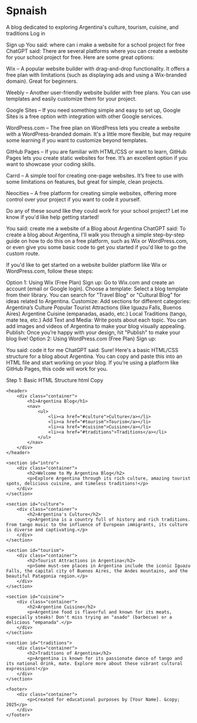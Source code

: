 # Spnaish
A blog dedicated to exploring Argentina's culture, tourism, cuisine, and traditions
Log in

Sign up
You said:
where can i make a website for a school project for free
ChatGPT said:
There are several platforms where you can create a website for your school project for free. Here are some great options:

Wix – A popular website builder with drag-and-drop functionality. It offers a free plan with limitations (such as displaying ads and using a Wix-branded domain). Great for beginners.

Weebly – Another user-friendly website builder with free plans. You can use templates and easily customize them for your project.

Google Sites – If you need something simple and easy to set up, Google Sites is a free option with integration with other Google services.

WordPress.com – The free plan on WordPress lets you create a website with a WordPress-branded domain. It's a little more flexible, but may require some learning if you want to customize beyond templates.

GitHub Pages – If you are familiar with HTML/CSS or want to learn, GitHub Pages lets you create static websites for free. It’s an excellent option if you want to showcase your coding skills.

Carrd – A simple tool for creating one-page websites. It’s free to use with some limitations on features, but great for simple, clean projects.

Neocities – A free platform for creating simple websites, offering more control over your project if you want to code it yourself.

Do any of these sound like they could work for your school project? Let me know if you'd like help getting started!


You said:
create me a website of  a Blog about Argentina
ChatGPT said:
To create a blog about Argentina, I'll walk you through a simple step-by-step guide on how to do this on a free platform, such as Wix or WordPress.com, or even give you some basic code to get you started if you'd like to go the custom route.

If you'd like to get started on a website builder platform like Wix or WordPress.com, follow these steps:

Option 1: Using Wix (Free Plan)
Sign up: Go to Wix.com and create an account (email or Google login).
Choose a template: Select a blog template from their library. You can search for "Travel Blog" or "Cultural Blog" for ideas related to Argentina.
Customize: Add sections for different categories:
Argentina’s Culture
Popular Tourist Attractions (like Iguazu Falls, Buenos Aires)
Argentine Cuisine (empanadas, asado, etc.)
Local Traditions (tango, mate tea, etc.)
Add Text and Media: Write posts about each topic. You can add images and videos of Argentina to make your blog visually appealing.
Publish: Once you’re happy with your design, hit "Publish" to make your blog live!
Option 2: Using WordPress.com (Free Plan)
Sign up:

You said:
code it for me
ChatGPT said:
Sure! Here's a basic HTML/CSS structure for a blog about Argentina. You can copy and paste this into an HTML file and start working on your blog. If you’re using a platform like GitHub Pages, this code will work for you.

Step 1: Basic HTML Structure
html
Copy
<!DOCTYPE html>
<html lang="en">
<head>
    <meta charset="UTF-8">
    <meta name="viewport" content="width=device-width, initial-scale=1.0">
    <title>Argentina Blog</title>
    <link rel="stylesheet" href="style.css">
</head>
<body>

    <header>
        <div class="container">
            <h1>Argentina Blog</h1>
            <nav>
                <ul>
                    <li><a href="#culture">Culture</a></li>
                    <li><a href="#tourism">Tourism</a></li>
                    <li><a href="#cuisine">Cuisine</a></li>
                    <li><a href="#traditions">Traditions</a></li>
                </ul>
            </nav>
        </div>
    </header>

    <section id="intro">
        <div class="container">
            <h2>Welcome to My Argentina Blog</h2>
            <p>Explore Argentina through its rich culture, amazing tourist spots, delicious cuisine, and timeless traditions!</p>
        </div>
    </section>

    <section id="culture">
        <div class="container">
            <h2>Argentina's Culture</h2>
            <p>Argentina is a country full of history and rich traditions. From tango music to the influence of European immigrants, its culture is diverse and captivating.</p>
        </div>
    </section>

    <section id="tourism">
        <div class="container">
            <h2>Tourist Attractions in Argentina</h2>
            <p>Some must-see places in Argentina include the iconic Iguazu Falls, the capital city of Buenos Aires, the Andes mountains, and the beautiful Patagonia region.</p>
        </div>
    </section>

    <section id="cuisine">
        <div class="container">
            <h2>Argentine Cuisine</h2>
            <p>Argentine food is flavorful and known for its meats, especially steaks! Don't miss trying an "asado" (barbecue) or a delicious "empanada".</p>
        </div>
    </section>

    <section id="traditions">
        <div class="container">
            <h2>Traditions of Argentina</h2>
            <p>Argentina is known for its passionate dance of tango and its national drink, mate. Explore more about these vibrant cultural expressions!</p>
        </div>
    </section>

    <footer>
        <div class="container">
            <p>Created for educational purposes by [Your Name]. &copy; 2025</p>
        </div>
    </footer>

</body>
</html>
